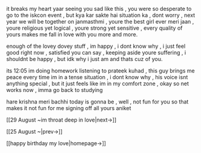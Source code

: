 it breaks my heart yaar seeing you sad like this , you were so desperate to go to the iskcon event , but kya kar sakte hai situation ka , dont worry , next year we will be together on janmasthmi , youre the best girl ever meri jaan , youre religious yet logical , youre strong yet sensitive , every quality of yours makes me fall in love with you more and more.

enough of the lovey dovey stuff , im happy , i dont know why , i just feel good right now , satisfied you can say , keeping aside youre suffering , i shouldnt be happy , but idk why i just am and thats cuz of you.

its 12:05 im doing homework listening to prateek kuhad , this guy brings me peace every time im in a tense situation , i dont know why , his voice isnt anything special , but it just feels like im in my comfort zone , okay so net works now , imma go back to studying

hare krishna meri bachhi
today is gonna be , well , not fun for you so that makes it not fun for me
signing off
all yours
aniket

[[29 August ~im throat deep in love|next->]]

[[25 August ~|prev->]]

[[happy birthday my love|homepage->]]